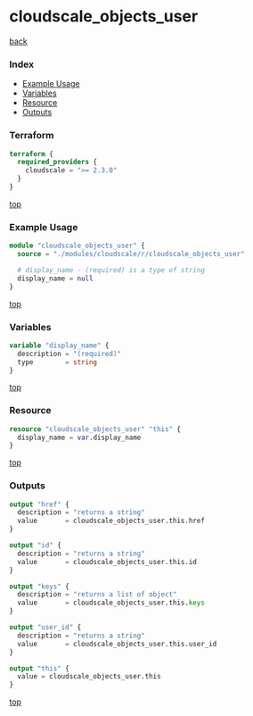 # cloudscale_objects_user

[back](../cloudscale.md)

### Index

- [Example Usage](#example-usage)
- [Variables](#variables)
- [Resource](#resource)
- [Outputs](#outputs)

### Terraform

```terraform
terraform {
  required_providers {
    cloudscale = ">= 2.3.0"
  }
}
```

[top](#index)

### Example Usage

```terraform
module "cloudscale_objects_user" {
  source = "./modules/cloudscale/r/cloudscale_objects_user"

  # display_name - (required) is a type of string
  display_name = null
}
```

[top](#index)

### Variables

```terraform
variable "display_name" {
  description = "(required)"
  type        = string
}
```

[top](#index)

### Resource

```terraform
resource "cloudscale_objects_user" "this" {
  display_name = var.display_name
}
```

[top](#index)

### Outputs

```terraform
output "href" {
  description = "returns a string"
  value       = cloudscale_objects_user.this.href
}

output "id" {
  description = "returns a string"
  value       = cloudscale_objects_user.this.id
}

output "keys" {
  description = "returns a list of object"
  value       = cloudscale_objects_user.this.keys
}

output "user_id" {
  description = "returns a string"
  value       = cloudscale_objects_user.this.user_id
}

output "this" {
  value = cloudscale_objects_user.this
}
```

[top](#index)